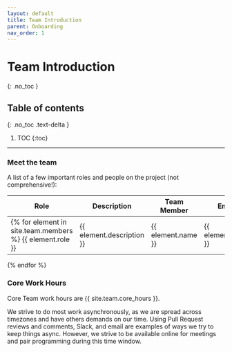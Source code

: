 ```yaml
---
layout: default
title: Team Introduction
parent: Onboarding
nav_order: 1
---
```


# Team Introduction
{: .no_toc }

## Table of contents
{: .no_toc .text-delta }

1. TOC
{:toc}

---

### Meet the team

A list of a few important roles and people on the project (not comprehensive!):

| Role | Description | Team Member | Email |
| ---- | ----------- | ----------- | ----- |
|{% for element in site.team.members %} {{ element.role }} | {{ element.description }} | {{ element.name }} | {{ element.email }} |
{% endfor %}


### Core Work Hours

Core Team work hours are {{ site.team.core_hours }}.

We strive to do most work asynchronously, as we are spread across timezones and have others demands on our time. Using Pull Request reviews and comments, Slack, and email are examples of ways we try to keep things async. However, we strive to be available online for meetings and pair programming during this time window.
